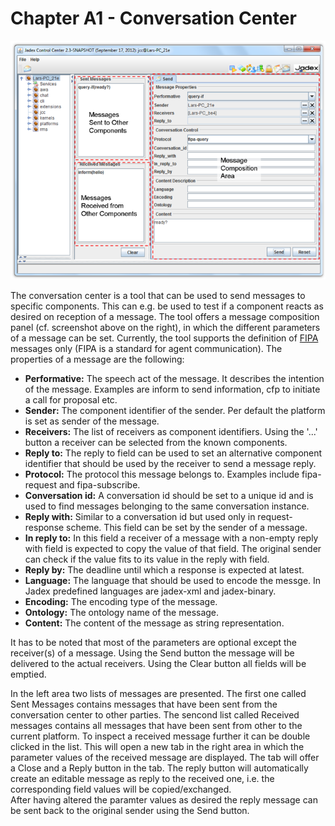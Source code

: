 Chapter A1 - Conversation Center
=============================================

![A1 Conversation Center@convcenter\_ov.png](convcenter_ov.png)

The conversation center is a tool that can be used to send messages to specific components. This can e.g. be used to test if a component reacts as desired on reception of a message. The tool offers a message composition panel (cf. screenshot above on the right), in which the different parameters of a message can be set. Currently, the tool supports the definition of [FIPA](http://www.fipa.org/)  messages only (FIPA is a standard for agent communication). The properties of a message are the following:

-   **Performative:** The speech act of the message. It describes the intention of the message. Examples are inform to send information, cfp to initiate a call for proposal etc.
-   **Sender:** The component identifier of the sender. Per default the platform is set as sender of the message.
-   **Receivers:** The list of receivers as component identifiers. Using the '...' button a receiver can be selected from the known components.
-   **Reply to:** The reply to field can be used to set an alternative component identifier that should be used by the receiver to send a message reply.
-   **Protocol:** The protocol this message belongs to. Examples include fipa-request and fipa-subscribe.
-   **Conversation id:** A conversation id should be set to a unique id and is used to find messages belonging to the same conversation instance.
-   **Reply with:** Similar to a conversation id but used only in request-response scheme. This field can be set by the sender of a message.
-   **In reply to:** In this field a receiver of a message with a non-empty reply with field is expected to copy the value of that field. The original sender can check if the value fits to its value in the reply with field.
-   **Reply by:** The deadline until which a response is expected at latest.
-   **Language:** The language that should be used to encode the messge. In Jadex predefined languages are jadex-xml and jadex-binary.
-   **Encoding:** The encoding type of the message.
-   **Ontology:** The ontology name of the message.
-   **Content:** The content of the message as string representation.

It has to be noted that most of the parameters are optional except the receiver(s) of a message. Using the Send button the message will be delivered to the actual receivers. Using the Clear button all fields will be emptied.

In the left area two lists of messages are presented. The first one called Sent Messages contains messages that have been sent from the conversation center to other parties. The sencond list called Received messages contains all messages that have been sent from other to the current platform. To inspect a received message further it can be double clicked in the list. This will open a new tab in the right area in which the parameter values of the received message are displayed. The tab will offer a Close and a Reply button in the tab. The reply button will automatically create an editable message as reply to the received one, i.e. the corresponding field values will be copied/exchanged.\
After having altered the paramter values as desired the reply message can be sent back to the original sender using the Send button. 
